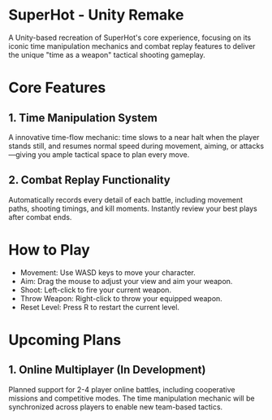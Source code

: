 # SuperHot - Unity Remake

A Unity-based recreation of SuperHot's core experience, focusing on its iconic time manipulation mechanics and combat replay features to deliver the unique "time as a weapon" tactical shooting gameplay.

# Core Features

## 1. Time Manipulation System

A innovative time-flow mechanic: time slows to a near halt when the player stands still, and resumes normal speed during movement, aiming, or attacks—giving you ample tactical space to plan every move.

## 2. Combat Replay Functionality

Automatically records every detail of each battle, including movement paths, shooting timings, and kill moments. Instantly review your best plays after combat ends.

# How to Play

* Movement: Use WASD keys to move your character.
* Aim: Drag the mouse to adjust your view and aim your weapon.
* Shoot: Left-click to fire your current weapon.
* Throw Weapon: Right-click to throw your equipped weapon.
* Reset Level: Press R to restart the current level.

# Upcoming Plans

## 1. Online Multiplayer (In Development)

Planned support for 2-4 player online battles, including cooperative missions and competitive modes. The time manipulation mechanic will be synchronized across players to enable new team-based tactics.
